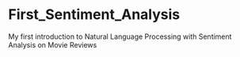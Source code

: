 # First_Sentiment_Analysis
My first introduction to Natural Language Processing with Sentiment Analysis on Movie Reviews
